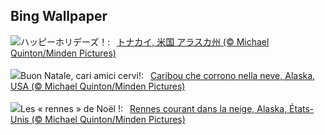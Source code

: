 ## Bing Wallpaper
![](https://www.bing.com/th?id=OHR.CaribouChristmas_JA-JP0784356200_UHD.jpg&w=1000)ハッピーホリデーズ！:&nbsp;&ensp;[トナカイ, 米国 アラスカ州 (© Michael Quinton/Minden Pictures)](https://www.bing.com/th?id=OHR.CaribouChristmas_JA-JP0784356200_UHD.jpg)
<br><br/>
![](https://www.bing.com/th?id=OHR.CaribouChristmas_IT-IT1422624453_UHD.jpg&w=1000)Buon Natale, cari amici cervi!:&nbsp;&ensp;[Caribou che corrono nella neve, Alaska, USA (© Michael Quinton/Minden Pictures)](https://www.bing.com/th?id=OHR.CaribouChristmas_IT-IT1422624453_UHD.jpg)
<br><br/>
![](https://www.bing.com/th?id=OHR.CaribouChristmas_FR-FR4671431389_UHD.jpg&w=1000)Les « rennes » de Noël !:&nbsp;&ensp;[Rennes courant dans la neige, Alaska, États-Unis (© Michael Quinton/Minden Pictures)](https://www.bing.com/th?id=OHR.CaribouChristmas_FR-FR4671431389_UHD.jpg)
<br><br/>
